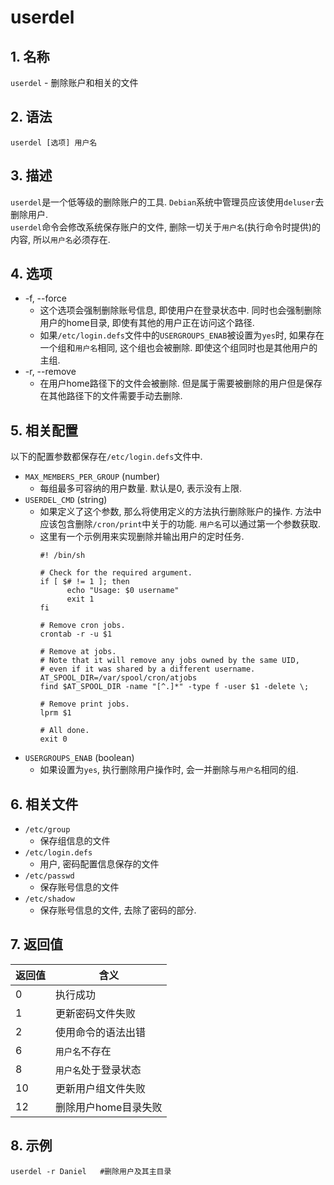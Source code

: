 # userdel
## 1. 名称
`userdel` - 删除账户和相关的文件

## 2. 语法
`userdel [选项] 用户名`

## 3. 描述
`userdel`是一个低等级的删除账户的工具. `Debian`系统中管理员应该使用`deluser`去删除用户.  
`userdel`命令会修改系统保存账户的文件, 删除一切关于`用户名`(执行命令时提供)的内容, 所以`用户名`必须存在.

## 4. 选项
* -f, --force
  - 这个选项会强制删除账号信息, 即使用户在登录状态中. 同时也会强制删除用户的home目录, 即使有其他的用户正在访问这个路径.
  - 如果`/etc/login.defs`文件中的`USERGROUPS_ENAB`被设置为`yes`时, 如果存在一个组和`用户名`相同, 这个组也会被删除. 即使这个组同时也是其他用户的主组.
* -r, --remove
  - 在用户home路径下的文件会被删除. 但是属于需要被删除的用户但是保存在其他路径下的文件需要手动去删除.

## 5. 相关配置
以下的配置参数都保存在`/etc/login.defs`文件中.  
* `MAX_MEMBERS_PER_GROUP` (number)
  - 每组最多可容纳的用户数量. 默认是0, 表示没有上限.  
* `USERDEL_CMD` (string)
  - 如果定义了这个参数, 那么将使用定义的方法执行删除账户的操作. 方法中应该包含删除`/cron/print`中关于的功能. `用户名`可以通过第一个参数获取.
  - 这里有一个示例用来实现删除并输出用户的定时任务.
    ```shell
    #! /bin/sh
  
    # Check for the required argument.
    if [ $# != 1 ]; then
          echo "Usage: $0 username"
          exit 1
    fi
  
    # Remove cron jobs.
    crontab -r -u $1
  
    # Remove at jobs.
    # Note that it will remove any jobs owned by the same UID,
    # even if it was shared by a different username.
    AT_SPOOL_DIR=/var/spool/cron/atjobs
    find $AT_SPOOL_DIR -name "[^.]*" -type f -user $1 -delete \;
    
    # Remove print jobs.
    lprm $1
    
    # All done.
    exit 0
    ```
* `USERGROUPS_ENAB` (boolean)
  - 如果设置为`yes`, 执行删除用户操作时, 会一并删除与`用户名`相同的组.

## 6. 相关文件
* `/etc/group`
  - 保存组信息的文件  
* `/etc/login.defs`
  - 用户, 密码配置信息保存的文件  
* `/etc/passwd`
  - 保存账号信息的文件  
* `/etc/shadow`
  - 保存账号信息的文件, 去除了密码的部分.

## 7. 返回值
|返回值|含义|  
| ------ | ---- |
|0|执行成功|
|1|更新密码文件失败|
|2|使用命令的语法出错|
|6|`用户名`不存在|
|8|`用户名`处于登录状态|
|10|更新用户组文件失败|
|12|删除用户home目录失败|

## 8. 示例
```shell
userdel -r Daniel  	#删除用户及其主目录
```
